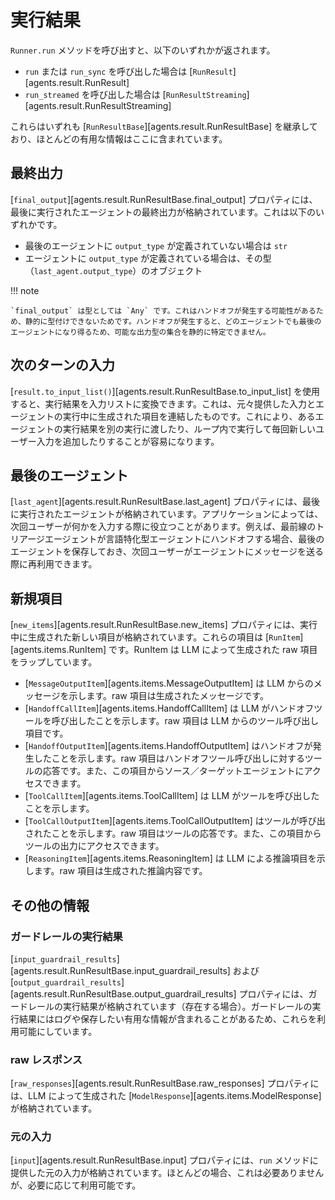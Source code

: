 # 実行結果

`Runner.run` メソッドを呼び出すと、以下のいずれかが返されます。

- `run` または `run_sync` を呼び出した場合は [`RunResult`][agents.result.RunResult]
- `run_streamed` を呼び出した場合は [`RunResultStreaming`][agents.result.RunResultStreaming]

これらはいずれも [`RunResultBase`][agents.result.RunResultBase] を継承しており、ほとんどの有用な情報はここに含まれています。

## 最終出力

[`final_output`][agents.result.RunResultBase.final_output] プロパティには、最後に実行されたエージェントの最終出力が格納されています。これは以下のいずれかです。

- 最後のエージェントに `output_type` が定義されていない場合は `str`
- エージェントに `output_type` が定義されている場合は、その型（`last_agent.output_type`）のオブジェクト

!!! note

    `final_output` は型としては `Any` です。これはハンドオフが発生する可能性があるため、静的に型付けできないためです。ハンドオフが発生すると、どのエージェントでも最後のエージェントになり得るため、可能な出力型の集合を静的に特定できません。

## 次のターンの入力

[`result.to_input_list()`][agents.result.RunResultBase.to_input_list] を使用すると、実行結果を入力リストに変換できます。これは、元々提供した入力とエージェントの実行中に生成された項目を連結したものです。これにより、あるエージェントの実行結果を別の実行に渡したり、ループ内で実行して毎回新しいユーザー入力を追加したりすることが容易になります。

## 最後のエージェント

[`last_agent`][agents.result.RunResultBase.last_agent] プロパティには、最後に実行されたエージェントが格納されています。アプリケーションによっては、次回ユーザーが何かを入力する際に役立つことがあります。例えば、最前線のトリアージエージェントが言語特化型エージェントにハンドオフする場合、最後のエージェントを保存しておき、次回ユーザーがエージェントにメッセージを送る際に再利用できます。

## 新規項目

[`new_items`][agents.result.RunResultBase.new_items] プロパティには、実行中に生成された新しい項目が格納されています。これらの項目は [`RunItem`][agents.items.RunItem] です。RunItem は LLM によって生成された raw 項目をラップしています。

- [`MessageOutputItem`][agents.items.MessageOutputItem] は LLM からのメッセージを示します。raw 項目は生成されたメッセージです。
- [`HandoffCallItem`][agents.items.HandoffCallItem] は LLM がハンドオフツールを呼び出したことを示します。raw 項目は LLM からのツール呼び出し項目です。
- [`HandoffOutputItem`][agents.items.HandoffOutputItem] はハンドオフが発生したことを示します。raw 項目はハンドオフツール呼び出しに対するツールの応答です。また、この項目からソース／ターゲットエージェントにアクセスできます。
- [`ToolCallItem`][agents.items.ToolCallItem] は LLM がツールを呼び出したことを示します。
- [`ToolCallOutputItem`][agents.items.ToolCallOutputItem] はツールが呼び出されたことを示します。raw 項目はツールの応答です。また、この項目からツールの出力にアクセスできます。
- [`ReasoningItem`][agents.items.ReasoningItem] は LLM による推論項目を示します。raw 項目は生成された推論内容です。

## その他の情報

### ガードレールの実行結果

[`input_guardrail_results`][agents.result.RunResultBase.input_guardrail_results] および [`output_guardrail_results`][agents.result.RunResultBase.output_guardrail_results] プロパティには、ガードレールの実行結果が格納されています（存在する場合）。ガードレールの実行結果にはログや保存したい有用な情報が含まれることがあるため、これらを利用可能にしています。

### raw レスポンス

[`raw_responses`][agents.result.RunResultBase.raw_responses] プロパティには、LLM によって生成された [`ModelResponse`][agents.items.ModelResponse] が格納されています。

### 元の入力

[`input`][agents.result.RunResultBase.input] プロパティには、`run` メソッドに提供した元の入力が格納されています。ほとんどの場合、これは必要ありませんが、必要に応じて利用可能です。
